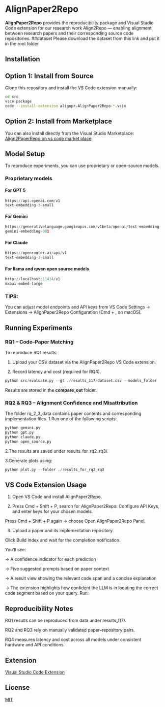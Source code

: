 # AlignPaper2Repo

**AlignPaper2Repo**  provides the reproducibility package and Visual Studio Code extension for our research work Align2Repo — enabling alignment between research papers and their corresponding source code repositories.
##dataset
Please download the dataset from this link and put it in the root folder.
## Installation

## Option 1: Install from Source

Clone this repository and install the VS Code extension manually:

```bash
cd src
vsce package
code --install-extension alignpr.AlignPaper2Repo-*.vsix

```
## Option 2: Install from Marketplace
You can also install directly from the Visual Studio Marketplace:
[Align2PaperRepo on vs code market place](https://marketplace.visualstudio.com/items?itemName=alignpr.AlignPaper2Repo)
## Model Setup

To reproduce experiments, you can use proprietary or open-source models.

### Proprietary models
#### For GPT 5
```python
https://api.openai.com/v1
text-embedding-3-small
```
#### For Gemini
```python
https://generativelanguage.googleapis.com/v1beta/openai/text-embedding-3-small
gemini-embedding-001
```
#### For Claude
```python
https://openrouter.ai/api/v1
text-embedding-3-small
```
#### For llama and qwen open source models


```python
http://localhost:11434/v1
mxbai-embed-large
```
### TIPS:
You can adjust model endpoints and API keys from
VS Code Settings → Extensions → AlignPaper2Repo Configuration (Cmd + , on macOS).
## Running Experiments
### RQ1 – Code–Paper Matching
To reproduce RQ1 results:

1. Upload your CSV dataset via the AlignPaper2Repo VS Code extension.

2. Record latency and cost (required for RQ4).
```python
python src/evaluate.py --gt ./results_117/dataset.csv --models_folder ./results_117/
```
Results are stored in the **compare_out** folder.
### RQ2 & RQ3 – Alignment Confidence and Misattribution

The folder rq_2_3_data contains paper contents and corresponding implementation files.
1.Run one of the following scripts:
```python
python gemini.py
python gpt.py
python claude.py
python open_source.py
```
2.The results are saved under results_for_rq2_rq3/.

3.Generate plots using:
```python
python plot.py --folder ./results_for_rq2_rq3
```
## VS Code Extension Usage

1. Open VS Code and install AlignPaper2Repo.

2. Press Cmd + Shift + P, search for AlignPaper2Repo: Configure API Keys, and enter keys for your chosen models.

Press Cmd + Shift + P again → choose Open AlignPaper2Repo Panel.

3. Upload a paper and its implementation repository.

Click Build Index and wait for the completion notification.

You’ll see:

-> A confidence indicator for each prediction

-> Five suggested prompts based on paper context

-> A result view showing the relevant code span and a concise explanation

-> The extension highlights how confident the LLM is in locating the correct code segment based on your query.
Run:
## Reproducibility Notes

RQ1 results can be reproduced from data under results_117/.

RQ2 and RQ3 rely on manually validated paper–repository pairs.

RQ4 measures latency and cost across all models under consistent hardware and API conditions.

## Extension
 
[Visual Studio Code Extension](https://marketplace.visualstudio.com/items?itemName=alignpr.AlignPaper2Repo)


## License

[MIT](https://choosealicense.com/licenses/mit/)